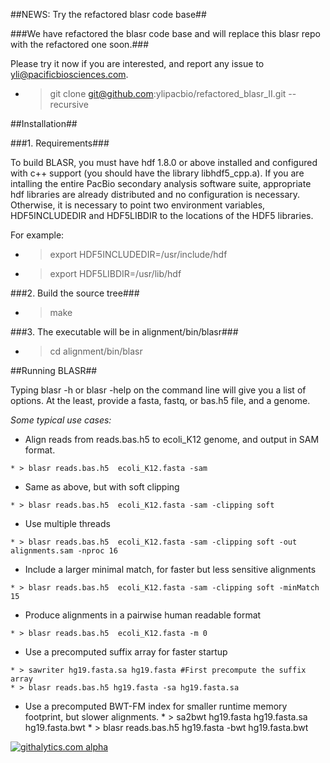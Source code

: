 ##NEWS: Try the refactored blasr code base##

###We have refactored the blasr code base and will replace this blasr repo with the refactored one soon.###

Please try it now if you are interested, and report any issue to yli@pacificbiosciences.com.

+    > git clone git@github.com:ylipacbio/refactored_blasr_II.git --recursive


##Installation##

###1. Requirements###

  To build BLASR, you must have hdf 1.8.0 or above installed and
  configured with c++ support (you should have the library
  libhdf5_cpp.a).  If you are intalling the entire PacBio secondary
  analysis software suite, appropriate hdf libraries are already
  distributed and no configuration is necessary.  Otherwise, it is
  necessary to point two environment variables, HDF5INCLUDEDIR and
  HDF5LIBDIR to the locations of the HDF5 libraries.

  For example:

+    > export HDF5INCLUDEDIR=/usr/include/hdf
+    > export HDF5LIBDIR=/usr/lib/hdf

###2. Build the source tree###

+    > make


###3. The executable will be in alignment/bin/blasr###

+    > cd alignment/bin/blasr


##Running BLASR##

Typing blasr -h or blasr -help on the command line will give you a
list of options.  At the least, provide a fasta, fastq, or bas.h5 file,
and a genome.

*Some typical use cases:*

+    Align reads from reads.bas.h5 to ecoli_K12 genome, and output in SAM format.

    * > blasr reads.bas.h5  ecoli_K12.fasta -sam

+    Same as above, but with soft clipping

    * > blasr reads.bas.h5  ecoli_K12.fasta -sam -clipping soft

+    Use multiple threads

    * > blasr reads.bas.h5  ecoli_K12.fasta -sam -clipping soft -out alignments.sam -nproc 16

+    Include a larger minimal match, for faster but less sensitive alignments

    * > blasr reads.bas.h5  ecoli_K12.fasta -sam -clipping soft -minMatch 15

+    Produce alignments in a pairwise human readable format

    * > blasr reads.bas.h5  ecoli_K12.fasta -m 0


+    Use a precomputed suffix array for faster startup

    * > sawriter hg19.fasta.sa hg19.fasta #First precompute the suffix array
    * > blasr reads.bas.h5 hg19.fasta -sa hg19.fasta.sa


+    Use a precomputed BWT-FM index for smaller runtime memory footprint, but slower alignments.
    * > sa2bwt hg19.fasta hg19.fasta.sa hg19.fasta.bwt
    * > blasr reads.bas.h5 hg19.fasta -bwt hg19.fasta.bwt

[![githalytics.com alpha](https://cruel-carlota.pagodabox.com/036412483bfb92d2f18c1e62a34586b4 "githalytics.com")](http://githalytics.com/PacificBiosciences/blasr)
